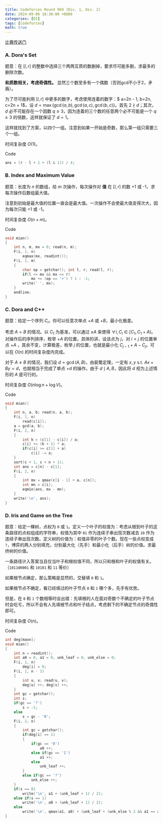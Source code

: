 ```yaml
---
title: Codeforces Round 969 (Div. 1, Div. 2) 
date: 2024-09-06 18:30:00 +0800
categories: [OI]
tags: [Codeforces]
math: true
---
```


[比赛传送门](https://codeforces.com/contest/2006)

### A. Dora's Set

题意：在 $[l,r]$ 的整数中选择三个两两互质的数删掉，要求尽可能多删，求最多的删除次数。

**和质数相关，考虑奇偶性。** 显然三个数至多有一个偶数（否则gcd不小于2，矛盾）。

为了尽可能利用 $[l,r]$ 中更多的数字，考虑使用连着的数字：$ a=2n - 1, b=2n, c=2n + 1$，设 $d = \max \{\gcd(a,b), \gcd(a,c), \gcd(b,c) \}$。首先 $2 \nmid d$；其次，$d$ 必不可能存在一个因数 $q \geq 3$，因为连着的三个数的任意两个必不可能是一个 $q \geq 3$ 的倍数，这样就保证了 $d=1$。

这样就找到了方案，以四个一组。注意到如果一开始是奇数，那么第一组只需要三个一组。

时间复杂度 $O(1)$。

Code

```cpp
ans = (r - l + 1 + (l & 1)) / 4;
```

### B. Index and Maximum Value

题意：长度为 $n$ 的数组，给 $m$ 次操作，每次操作对 **值** 在 $[l,r]$ 的数 +1 或 -1，求每次操作后数组最大值。

注意到初始是最大值的位置一直会是最大值。一次操作不会使最大值变得次大，因为每次只能 +1 或 -1。

时间复杂度 $O(n+m)$。

Code

```cpp
void mian()
{
    int n, m, mx = 0; read(n, m);
    F(i, 1, n)
        eqmax(mx, readint());
    F(i, 1, m)
    {
        char op = getchar(); int l, r; read(l, r);
        if(l <= mx && mx <= r)
            mx += (op == '+') ? 1 : -1;
        write(' ', mx);
    }
    endline;
}
```

### C. Dora and C++

题意：给定一个序列 $C_i$，你可以任意次单点 $+A$ 或 $+B$，最小化极差。

考虑 $A=B$ 的情况。以 $C_1$ 为基准，可以通过 $\pm A$ 来使得 $\forall i, C_i \in [C_1, C_1 + A)$。对操作后的序列排序，枚举 $+A$ 的位置，具体的讲，设该点为 $j$，对 $i < j$ 的位置单点 $+A$ ，其余不变，计算极差，枚举 $j$ 的位置，也就是最小化 $C_{j - 1} + A - C_j$。可以在 $O(n)$ 的时间复杂度内完成。

对于 $A \neq B$ 的情况，我们设 $d =\gcd(A,B)$，由裴蜀定理，一定有 $x,y$ $\text{s.t.}$ $Ax+By=d$，也就相当于完成了单点 $+d$ 的操作。由于 $d\mid A,B$，因此将 $d$ 视为上述情形的 $A$ 是可行的。

时间复杂度 $O(n \log n + \log V)$。

Code

```cpp
void mian()
{
    int n, a, b; read(n, a, b);
    F(i, 1, n)  
        read(c[i]);
    a = gcd(a, b);
    F(i, 2, n)
    {
        int k = (c[1] - c[i]) / a;
        c[i] += (k + 1) * a;
        if(c[i] >= c[1] + a)
            c[i] -= a;
    }
    sort(c + 1, c + n + 1);
    int ans = c[n] - c[1];
    F(i, 2, n)
    {
        int mx = qmax(c[i - 1] + a, c[n]);
        int mn = c[i];
        eqmin(ans, mx - mn);
    }
    write('\n', ans);
}
```

### D. Iris and Game on the Tree

题意：给定一棵树，点权为 `0` 或 `1`。定义一个叶子的权值为：考虑从根到叶子的这条路径的点权组成的字符串，权值为其中 `01` 作为连续子串出现次数减去 `10` 作为连续子串出现次数。定义树的价值为：权值非零的叶子个数。现在一些点权变成 `?`，博弈的两人分别填充，分别最大化（先手）和最小化（后手）树的价值。求最终树的价值。

一条路径计入答案当且仅当叶子和根权值不同，所以只和根和叶子的权值有关。（`101100001` 和 `10101` 和 `11` 等价）

如果根节点确定，那么策略是显然的，交替填 `0` 和 `1`。

如果根节点不确定，看已经填过的叶子节点 `0` 和 `1` 哪个多，先手有优势。

但是，在 `0` 和 `1` 个数相等时会出错：先填根的人在面对奇数个不确定的叶子节点时会吃亏，所以不会有人先填根节点和叶子结点，考虑剩下的不确定节点的奇偶性即可。

时间复杂度 $O(n)$。

Code

```cpp
int deg[maxn];
void mian()
{
    int n = readint();
    int a0 = 0, a1 = 0, unk_leaf = 0, unk_else = 0;
    F(i, 1, n)
        deg[i] = 0;
    F(i, 1, n - 1)
    {
        int u, v; read(u, v);
        deg[u] ++; deg[v] ++;
    }
    int gc = getchar();
    int s;
    if(gc == '?')
        s = -1;
    else
        s = gc - '0';
    F(i, 2, n)
    {
        int gc = getchar();
        if(deg[i] == 1)
        {
            if(gc == '0')
                a0 ++;
            else if(gc == '1')
                a1 ++;
            else
                unk_leaf ++;
        }
        else if(gc == '?')
            unk_else ++;
    }
    if(s == 0)
        write('\n', a1 + (unk_leaf + 1) / 2);
    else if(s == 1)
        write('\n', a0 + (unk_leaf + 1) / 2);
    else
        write('\n', qmax(a1, a0) + (unk_leaf + (unk_else % 2 && a1 == a0) / 2));
}

```